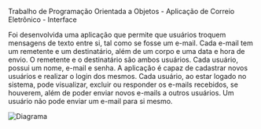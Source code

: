 Trabalho de Programação Orientada a Objetos - Aplicação de Correio Eletrônico - Interface

Foi desenvolvida uma aplicação que permite que usuários troquem mensagens de texto entre si, tal como se fosse um e-mail. 
Cada e-mail tem um remetente e um destinatário, além de um corpo e uma data e hora de envio. O remetente e o destinatário são ambos usuários.
Cada usuário, possui um nome, e-mail e senha. A aplicação é capaz de cadastrar novos usuários e realizar o login dos mesmos. 
Cada usuário, ao estar logado no sistema, pode visualizar, excluir ou responder os e-mails recebidos, se houverem, além de poder enviar novos e-mails
a outros usuários. Um usuário não pode enviar um e-mail para si mesmo. 

![Diagrama](https://github.com/deboralawall/POO/assets/86936640/7623381c-6724-41e4-9a99-e9a0ee994a5b)
